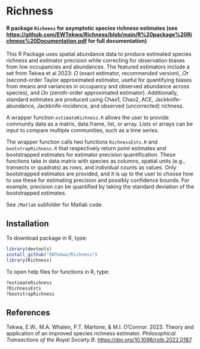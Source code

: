 # Richness
#### R package `Richness` for asymptotic species richness estimates (see https://github.com/EWTekwa/Richness/blob/main/R%20package%20Richness%20Documentation.pdf for full documentation)

This R Package uses spatial abundance data to produce estimated species richness and estimator precision while correcting for observation biases from low occupancies and abundances. The featured estimators include a set from Tekwa et al 2023: 𝛺 (exact estimator, recommended version), 𝛺ᴛ (second-order Taylor approximated estimator, useful for quantifying biases from means and variances in occupancy and observed abundance across species), and 𝛺o (zeroth-order approximated estimator). Additionally, standard estimates are produced using Chao1, Chao2, ACE, Jackknife-abundance, Jackknife-incidence, and observed (uncorrected) richness.

A wrapper function `estimateRichness.R` allows the user to provide community data as a matrix, data.frame, list, or array. Lists or arrays can be input to compare multiple communities, such as a time series.

The wrapper function calls two functions `RichnessEsts.R` and `bootstrapRichness.R` that respectively return point estimates and bootstrapped estimates for estimator precision quantification. These functions take in data matrix with species as columns, spatial units (e.g., transects or quadrats) as rows, and individual counts as values. Only bootstrapped estimates are provided, and it is up to the user to choose how to use these for estimating precision and possibly confidence bounds. For example, precision can be quantified by taking the standard deviation of the bootstrapped estimates.


See `/Matlab` subfolder for Matlab code.


## Installation
To download package in R, type:
```r
library(devtools)
install_github("EWTekwa/Richness")
library(Richness)
```

To open help files for functions in R, type:
```r
?estimateRichness
?RichnessEsts
?bootstrapRichness
```

## References

Tekwa, E.W., M.A. Whalen, P.T. Martone, & M.I. O’Connor. 2023. Theory and application of an improved species richness estimator. _Philosophical Transactions of the Royal Society B_. https://doi.org/10.1098/rstb.2022.0187.
